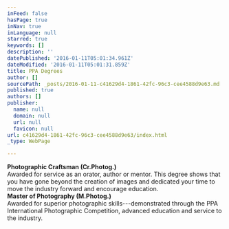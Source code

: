 ```yaml
---
inFeed: false
hasPage: true
inNav: true
inLanguage: null
starred: true
keywords: []
description: ''
datePublished: '2016-01-11T05:01:34.961Z'
dateModified: '2016-01-11T05:01:31.859Z'
title: PPA Degrees
author: []
sourcePath: _posts/2016-01-11-c41629d4-1861-42fc-96c3-cee4588d9e63.md
published: true
authors: []
publisher:
  name: null
  domain: null
  url: null
  favicon: null
url: c41629d4-1861-42fc-96c3-cee4588d9e63/index.html
_type: WebPage

---
```

**Photographic Craftsman (Cr.Photog.)**  
Awarded for service as an orator, author or mentor. This degree shows that you have gone beyond the creation of images and dedicated your time to move the industry forward and encourage education.  
**Master of Photography (M.Photog.)**  
Awarded for superior photographic skills---demonstrated through the PPA International Photographic Competition, advanced education and service to the industry.
